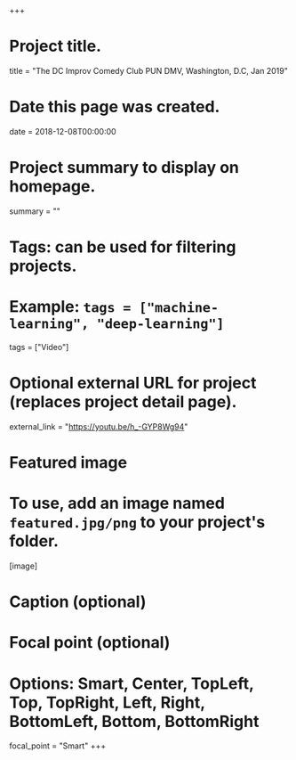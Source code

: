 +++
# Project title.
title = "The DC Improv Comedy Club PUN DMV, Washington, D.C, Jan 2019"

# Date this page was created.
date = 2018-12-08T00:00:00

# Project summary to display on homepage.
summary = ""

# Tags: can be used for filtering projects.
# Example: `tags = ["machine-learning", "deep-learning"]`
tags = ["Video"]

# Optional external URL for project (replaces project detail page).
external_link = "https://youtu.be/h_-GYP8Wg94"

# Featured image
# To use, add an image named `featured.jpg/png` to your project's folder. 
[image]
  # Caption (optional)

  # Focal point (optional)
  # Options: Smart, Center, TopLeft, Top, TopRight, Left, Right, BottomLeft, Bottom, BottomRight
  focal_point = "Smart"
+++
